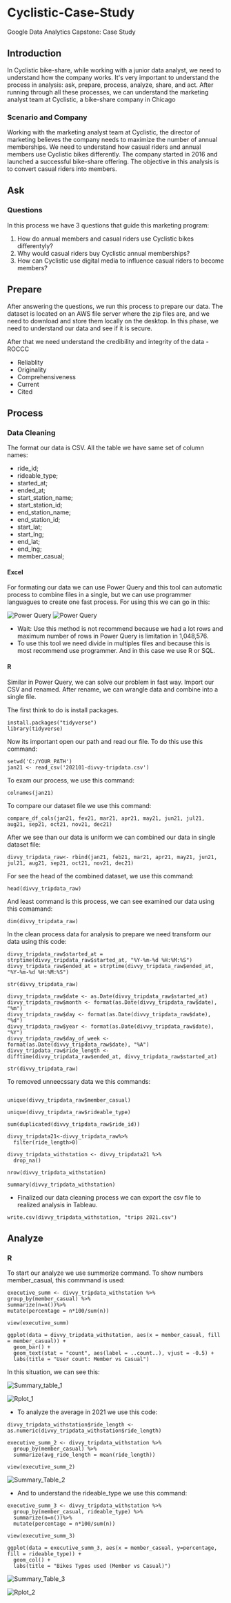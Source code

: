 # Cyclistic-Case-Study
Google Data Analytics Capstone: Case Study

## Introduction
In Cyclistic bike-share, while working with a junior data analyst, we need to understand how the company works. 
It's very important to understand the process in analysis: ask, prepare, process, analyze, share, and act. 
After running through all these processes, we can understand the marketing analyst team at Cyclistic, a bike-share company in Chicago

### Scenario and Company
Working with the marketing analyst team at Cyclistic, the director of marketing believes the company needs to maximize the number of annual memberships. 
We need to understand how casual riders and annual members use Cyclistic bikes differently. The company started in 2016 and launched a successful bike-share offering. 
The objective in this analysis is to convert casual riders into members.

## Ask
### Questions
In this process we have 3 questions that guide this marketing program:
1. How do annual members and casual riders use Cyclistic bikes differentyly?
2. Why would casual riders buy Cyclistic annual memberships?
3. How can Cyclistic use digital media to influence casual riders to become members?


## Prepare
After answering the questions, we run this process to prepare our data.
The dataset is located on an AWS file server where the zip files are, and we need to download and store them locally on the desktop.
In this phase, we need to understand our data and see if it is secure.

After that we need understand the credibility and integrity of the data - ROCCC
* Reliablity
* Originality
* Comprehensiveness
* Current
* Cited

## Process
### Data Cleaning
The format our data is CSV. All the table we have same set of column names:
* ride_id;
* rideable_type;
* started_at;
* ended_at;
* start_station_name;
* start_station_id;
* end_station_name;
* end_station_id;
* start_lat;
* start_lng;
* end_lat;
* end_lng;
* member_casual;

#### Excel
For formating our data we can use Power Query and this tool can automatic process to combine files in a single, but we can use programmer languagues to create one fast process.
For using this we can go in this:

![Power Query](images/01_Power_Query-Get-Data.png)
![Power Query](images/01_Power_Query-Transform.png)

* Wait: Use this method is not recommend because we had a lot rows and maximum number of rows in Power Query is limitation in 1,048,576.
* To use this tool we need divide in multiples files and because this is most recommend use programmer. And in this case we use R or SQL.

#### R
Similar in Power Query, we can solve our problem in fast way. Import our CSV and renamed.
After rename, we can wrangle data and combine into a single file.

The first think to do is install packages.
```
install.packages("tidyverse")
library(tidyverse)
```

Now its important open our path and read our file. To do this use this command:

```
setwd('C:/YOUR_PATH')
jan21 <- read_csv('202101-divvy-tripdata.csv')
```

To exam our process, we use this command:

```
colnames(jan21)
```

To compare our dataset file we use this command:

```
compare_df_cols(jan21, fev21, mar21, apr21, may21, jun21, jul21, aug21, sep21, oct21, nov21, dec21)
```

After we see than our data is uniform we can combined our data in single dataset file:
  
```
divvy_tripdata_raw<- rbind(jan21, feb21, mar21, apr21, may21, jun21, jul21, aug21, sep21, oct21, nov21, dec21)
```

For see the head of the combined dataset, we use this command:

```
head(divvy_tripdata_raw)
```

And least command is this process, we can see examined our data using this comamand:

```
dim(divvy_tripdata_raw)
```

In the clean process data for analysis to prepare we need transform our data using this code:
```
divvy_tripdata_raw$started_at = strptime(divvy_tripdata_raw$started_at, "%Y-%m-%d %H:%M:%S")
divvy_tripdata_raw$ended_at = strptime(divvy_tripdata_raw$ended_at, "%Y-%m-%d %H:%M:%S")

str(divvy_tripdata_raw)

divvy_tripdata_raw$date <- as.Date(divvy_tripdata_raw$started_at)
divvy_tripdata_raw$month <- format(as.Date(divvy_tripdata_raw$date), "%m")
divvy_tripdata_raw$day <- format(as.Date(divvy_tripdata_raw$date), "%d")
divvy_tripdata_raw$year <- format(as.Date(divvy_tripdata_raw$date), "%Y")
divvy_tripdata_raw$day_of_week <- format(as.Date(divvy_tripdata_raw$date), "%A")
divvy_tripdata_raw$ride_length <- difftime(divvy_tripdata_raw$ended_at, divvy_tripdata_raw$started_at)

str(divvy_tripdata_raw)
```

To removed unneecssary data we this commands:

```

unique(divvy_tripdata_raw$member_casual)

unique(divvy_tripdata_raw$rideable_type)

sum(duplicated(divvy_tripdata_raw$ride_id))

divvy_tripdata21<-divvy_tripdata_raw%>%
  filter(ride_length>0)

divvy_tripdata_withstation <- divvy_tripdata21 %>%
  drop_na()

nrow(divvy_tripdata_withstation)

summary(divvy_tripdata_withstation)
```


* Finalized our data cleaning process we can export the csv file to realized analysis in Tableau.
```
write.csv(divvy_tripdata_withstation, "trips 2021.csv")
```


## Analyze
### R
To start our analyze we use summerize command. To show numbers member_casual, this commmand is used:
```
executive_summ <- divvy_tripdata_withstation %>%
group_by(member_casual) %>%
summarize(n=n())%>%
mutate(percentage = n*100/sum(n))

view(executive_summ)

ggplot(data = divvy_tripdata_withstation, aes(x = member_casual, fill = member_casual)) +
  geom_bar() +
  geom_text(stat = "count", aes(label = ..count..), vjust = -0.5) +
  labs(title = "User count: Member vs Casual")
```

In this situation, we can see this:

![Summary_table_1](images/R/Summary_Table_1.png)

![Rplot_1](images/R/Rplot_1.png)


* To analyze the average in 2021 we use this code:
```
divvy_tripdata_withstation$ride_length <- as.numeric(divvy_tripdata_withstation$ride_length)

executive_summ_2 <- divvy_tripdata_withstation %>%
  group_by(member_casual) %>%
  summarize(avg_ride_length = mean(ride_length))

view(executive_summ_2)
```

![Summary_Table_2](images/R/Summary_Table_2.png)

* And to understand the rideable_type we use this command:
```
executive_summ_3 <- divvy_tripdata_withstation %>%
  group_by(member_casual, rideable_type) %>%
  summarize(n=n())%>%
  mutate(percentage = n*100/sum(n))

view(executive_summ_3)

ggplot(data = executive_summ_3, aes(x = member_casual, y=percentage, fill = rideable_type)) +
  geom_col() +
  labs(title = "Bikes Types used (Member vs Casual)")
```

![Summary_Table_3](images/R/Summary_Table_3.png)

![Rplot_2](images/R/Rplot_2.png)


